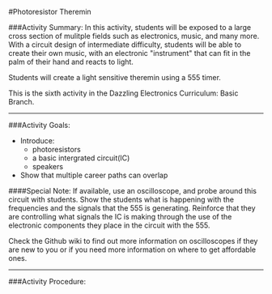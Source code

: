 
#Photoresistor Theremin

###Activity Summary:
In this activity, students will be exposed to a large cross section of mulitple fields such as electronics, music, and many more. With a circuit design of intermediate difficulty, students will be able to create their own music, with an electronic "instrument" that can fit in the palm of their hand and reacts to light.

Students will create a light sensitive theremin using a 555 timer.

This is the sixth activity in the Dazzling Electronics Curriculum: Basic Branch.

---

###Activity Goals:
- Introduce:
	- photoresistors
	- a basic intergrated circuit(IC)
	- speakers
- Show that multiple career paths can overlap

####Special Note:
If available, use an oscilloscope, and probe around this circuit with students. Show the students what is happening with the frequencies and the signals that the 555 is generating. Reinforce that they are controlling what signals the IC is making through the use of the electronic components they place in the circuit with the 555.

Check the Github wiki to find out more information on oscilloscopes if they are new to you or if you need more information on where to get affordable ones.

---

###Activity Procedure: